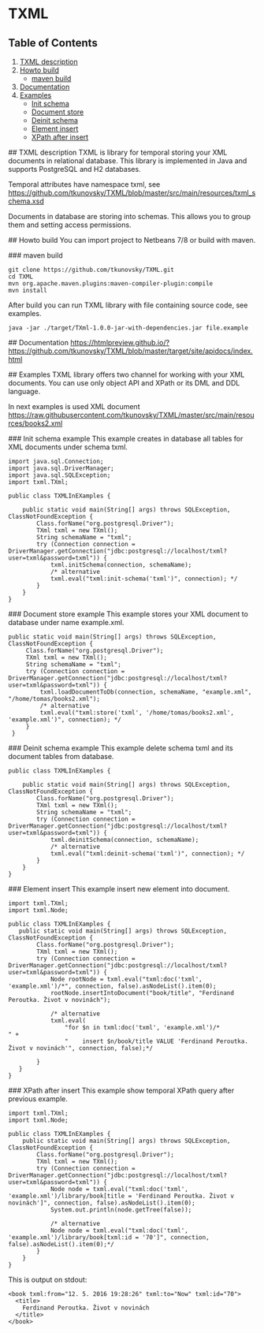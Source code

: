 # TXML

## Table of Contents
1.  [TXML description](#desc)
2.  [Howto build](#build)
    *  [maven build](#maven)
3.  [Documentation](#doc)
4.  [Examples](#examples)
    *  [Init schema](#init_schema) 
    *  [Document store](#load_document)
    *  [Deinit schema](#deinit_schema) 
    *  [Element insert](#element_insert) 
    *  [XPath after insert](#XPath_after_insert) 

##<a name="desc"></a> TXML description
TXML is library for temporal storing your XML documents in relational database. This library is implemented in Java and supports PostgreSQL and H2 databases.

Temporal attributes have namespace txml, see https://github.com/tkunovsky/TXML/blob/master/src/main/resources/txml_schema.xsd

Documents in database are storing into schemas. This allows you to group them and setting access permissions.

##<a name="build"></a> Howto build
You can import project to Netbeans 7/8 or build with maven.

###<a name="maven"></a> maven build
```
git clone https://github.com/tkunovsky/TXML.git
cd TXML
mvn org.apache.maven.plugins:maven-compiler-plugin:compile
mvn install
```
After build you can run TXML library with file containing source code, see examples.
```
java -jar ./target/TXml-1.0.0-jar-with-dependencies.jar file.example
```

##<a name="doc"></a> Documentation
https://htmlpreview.github.io/?https://github.com/tkunovsky/TXML/blob/master/target/site/apidocs/index.html

##<a name="examples"></a> Examples
TXML library offers two channel for working with your XML documents. You can use only object API and XPath or its DML and DDL language.

In next examples is used XML document https://raw.githubusercontent.com/tkunovsky/TXML/master/src/main/resources/books2.xml

###<a name="init_schema"></a> Init schema example
This example creates in database all tables for XML documents under schema txml.
```
import java.sql.Connection;
import java.sql.DriverManager;
import java.sql.SQLException;
import txml.TXml;

public class TXMLInEXamples {

    public static void main(String[] args) throws SQLException, ClassNotFoundException {
        Class.forName("org.postgresql.Driver");
        TXml txml = new TXml();
        String schemaName = "txml";
        try (Connection connection = DriverManager.getConnection("jdbc:postgresql://localhost/txml?user=txml&password=txml")) {
            txml.initSchema(connection, schemaName);
            /* alternative 
            txml.eval("txml:init-schema('txml')", connection); */
        }
    }
}
```

###<a name="load_document"></a> Document store example
This example stores your XML document to database under name example.xml.
```
public static void main(String[] args) throws SQLException, ClassNotFoundException {
     Class.forName("org.postgresql.Driver");
     TXml txml = new TXml();
     String schemaName = "txml";
     try (Connection connection = DriverManager.getConnection("jdbc:postgresql://localhost/txml?user=txml&password=txml")) {
         txml.loadDocumentToDb(connection, schemaName, "example.xml", "/home/tomas/books2.xml");
         /* alternative 
         txml.eval("txml:store('txml', '/home/tomas/books2.xml', 'example.xml')", connection); */
     }
 }
```

###<a name="deinit_schema"></a> Deinit schema example
This example delete schema txml and its document tables from database.
```
public class TXMLInEXamples {

    public static void main(String[] args) throws SQLException, ClassNotFoundException {
        Class.forName("org.postgresql.Driver");
        TXml txml = new TXml();
        String schemaName = "txml";
        try (Connection connection = DriverManager.getConnection("jdbc:postgresql://localhost/txml?user=txml&password=txml")) {
            txml.deinitSchema(connection, schemaName);
            /* alternative
            txml.eval("txml:deinit-schema('txml')", connection); */
        }
    }
}
```

###<a name="element_insert"></a> Element insert
This example insert new element into document.
```
import txml.TXml;
import txml.Node;

public class TXMLInEXamples {
   public static void main(String[] args) throws SQLException, ClassNotFoundException {
        Class.forName("org.postgresql.Driver");
        TXml txml = new TXml();
        try (Connection connection = DriverManager.getConnection("jdbc:postgresql://localhost/txml?user=txml&password=txml")) {
            Node rootNode = txml.eval("txml:doc('txml', 'example.xml')/*", connection, false).asNodeList().item(0);
            rootNode.insertIntoDocument("book/title", "Ferdinand Peroutka. Život v novinách");
            
            /* alternative
            txml.eval(
                "for $n in txml:doc('txml', 'example.xml')/*                          " +
                "    insert $n/book/title VALUE 'Ferdinand Peroutka. Život v novinách'", connection, false);*/
            
        }
   }
}
```
###<a name="XPath_after_insert"></a> XPath after insert
This example show temporal XPath query after previous example.
```
import txml.TXml;
import txml.Node;

public class TXMLInEXamples {
    public static void main(String[] args) throws SQLException, ClassNotFoundException {
        Class.forName("org.postgresql.Driver");
        TXml txml = new TXml();
        try (Connection connection = DriverManager.getConnection("jdbc:postgresql://localhost/txml?user=txml&password=txml")) {
            Node node = txml.eval("txml:doc('txml', 'example.xml')/library/book[title = 'Ferdinand Peroutka. Život v novinách']", connection, false).asNodeList().item(0);
            System.out.println(node.getTree(false));
            
            /* alternative
            Node node = txml.eval("txml:doc('txml', 'example.xml')/library/book[txml:id = '70']", connection, false).asNodeList().item(0);*/
        }
    }
}
```
This is output on stdout:
```
<book txml:from="12. 5. 2016 19:28:26" txml:to="Now" txml:id="70">
  <title>
    Ferdinand Peroutka. Život v novinách
  </title>
</book>
```

